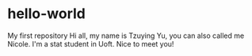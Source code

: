 # hello-world
My first repository
Hi all, my name is Tzuying Yu, you can also called me Nicole. I'm a stat student in Uoft. Nice to meet you!

